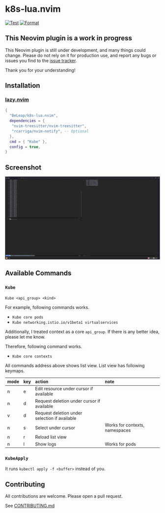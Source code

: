 # k8s-lua.nvim

[![Test](https://github.com/BeLeap/k8s-lua.nvim/actions/workflows/test.yaml/badge.svg)](https://github.com/BeLeap/k8s-lua.nvim/actions/workflows/test.yaml)
[![Format](https://github.com/BeLeap/k8s-lua.nvim/actions/workflows/format.yaml/badge.svg)](https://github.com/BeLeap/k8s-lua.nvim/actions/workflows/format.yaml)

## This Neovim plugin is a work in progress

This Neovim plugin is still under development, and many things could change.
Please do not rely on it for production use,
and report any bugs or issues you find to the [issue tracker](https://github.com/BeLeap/k8s-lua.nvim/issues).

Thank you for your understanding!

## Installation

### [lazy.nvim](https://github.com/folke/lazy.nvim)

```lua
{
  "BeLeap/k8s-lua.nvim",
  dependencies = {
   "nvim-treesitter/nvim-treesitter",
   "rcarriga/nvim-notify", -- Optional
  },
  cmd = { "Kube" },
  config = true,
}
```

## Screenshot

![k8s-lua.nvim screenshot](./assets/k8s-lua-screenshot.png)

## Available Commands

### `Kube`

```vim
Kube <api_group> <kind>
```

For example, following commands works.

- `Kube core pods`
- `Kube networking.istio.io/v1beta1 virtualservices`

Additionally, I treated context as a core `api_group`.
If there is any better idea, please let me know.

Therefore, following command works.

- `Kube core contexts`

All commands address above shows list view.
List view has following keymaps.

| mode | key | action                                         | note                           |
|:-----|:----|:-----------------------------------------------|:-------------------------------|
| n    | e   | Edit resource under cursor if available        |                                |
| n    | d   | Request deletion under cursor if available     |                                |
| v    | d   | Request deletion under selection if available  |                                |
| n    | s   | Select under cursor                            | Works for contexts, namespaces |
| n    | r   | Reload list view                               |                                |
| n    | l   | Show logs                                      | Works for pods                 |

### `KubeApply`

It runs `kubectl apply -f <buffer>` instead of you.

## Contributing

All contributions are welcome.
Please open a pull request.

See [CONTRIBUTING.md](CONTRIBUTING.md)
